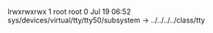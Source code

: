 lrwxrwxrwx 1 root root 0 Jul 19 06:52 sys/devices/virtual/tty/tty50/subsystem -> ../../../../class/tty
